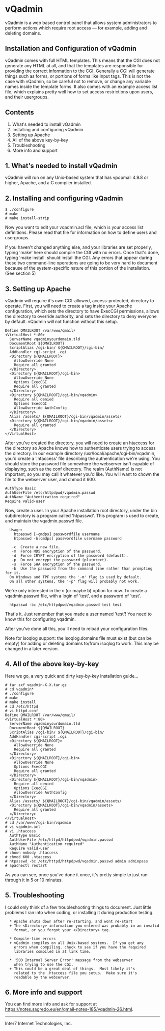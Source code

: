 # vQadmin

vQadmin is a web based control panel that allows system administrators to perform actions which require root access — for example, adding and deleting domains.

## Installation and Configuration of vQadmin

vQadmin comes with full HTML templates.  This means that the CGI
does not generate any HTML at all, and that the templates
are responsible for providing the correct information to the CGI.
Generally a CGI will generate things such as forms, or portions
of forms like input tags.  This is not the case with vQadmin, so
be careful not to remove, or change any variable names inside
the template forms.  It also comes with an example access list file,
which explains pretty well how to set access restrictions upon users,
and their usergroups.

##  Contents
1.  What's needed to install vQadmin
2.  Installing and configuring vQadmin
3.  Setting up Apache
4.  All of the above key-by-key
5.  Troubleshooting
6.  More info and support

## 1.  What's needed to install vQadmin
vQadmin will run on any Unix-based system that has
vpopmail 4.9.8 or higher, Apache, and a C compiler installed.

## 2.  Installing and configuring vQadmin
```
$ ./configure 
# make
# make install-strip
```
Now you want to edit your vqadmin.acl file, which is your access list
definitions.  Please read that file for information on how to define users
and usergroups.

If you haven't changed anything else, and your libraries are set properly,
typing 'make' here should compile the CGI with no errors.  Once that's done,
typing 'make install' should install the CGI.  Any errors that appear during
these two command-line operations are going to be very hard to document
because of the system-specific nature of this portion of the installation.
(See section 5)

## 3. Setting up Apache

vQadmin will require it's own CGI-allowed, access-protected,
directory to operate.  First, you will need to create a <Directory>
tag inside your Apache configuration, which sets the directory
to have ExecCGI permissions, allows the directory to override
authority, and sets the directory to deny everyone by default.
vQadmin will not function without this setup.
```
Define QMAILROOT /var/www/qmail/
<VirtualHost *:80>
  ServerName vqadminyourdomain.tld
  DocumentRoot ${QMAILROOT}
  ScriptAlias /cgi-bin/ ${QMAILROOT}/cgi-bin/
  AddHandler cgi-script .cgi
  <Directory ${QMAILROOT}>
    AllowOverride None
    Require all granted
  </Directory>
  <Directory ${QMAILROOT}/cgi-bin>
    AllowOverride None
    Options ExecCGI
    Require all granted
  </Directory>
  <Directory ${QMAILROOT}/cgi-bin/vqadmin>
    Require all denied
    Options ExecCGI
    AllowOverride AuthConfig
  </Directory>
  Alias /assets/ ${QMAILROOT}/cgi-bin/vqadmin/assets/
  <Directory ${QMAILROOT}/cgi-bin/vqadmin/assets>
    Require all granted
  </Directory>
</VirtualHost>
```
After you've created the directory, you will need to create an
htaccess for the directory so Apache knows how to authenticate
users trying to access the directory.  In our example directory
/usr/local/apache/cgi-bin/vqadmin, you'd create a '.htaccess' file
describing the authentication we're using.  You should store the
password file somewhere the webserver isn't capable of displaying,
such as the conf directory.  The realm (AuthName) is not important,
so you may call it whatever you'd like.  You will want to chown
the file to the webserver user, and chmod it 600.
```
AuthType Basic
AuthUserFile /etc/httpdpwd/vqadmin.passwd
AuthName "Authentication required"
Require valid-user
```
Now, create a user.  In your Apache installation root directory, under
the bin subdirectory is a program called 'htpasswd'.  This program is used
to create, and maintain the vqadmin.passwd file.
```
  Usage:
	htpasswd [-cmdps] passwordfile username
	htpasswd -b[cmdps] passwordfile username password

   -c  Create a new file.
   -m  Force MD5 encryption of the password.
   -d  Force CRYPT encryption of the password (default).
   -p  Do not encrypt the password (plaintext).
   -s  Force SHA encryption of the password.
   -b  Use the password from the command line rather than prompting for it.
  On Windows and TPF systems the '-m' flag is used by default.
  On all other systems, the '-p' flag will probably not work.
```
We're only interested in the c (or maybe b) option for now.
To create a vqadmin.passwd file, with a login of 'test', and a
password of 'test'.
```
  htpasswd -bc /etc/httpdpwd/vqadmin.passwd test test
```
That's it.  Just remember that you made a user named 'test'!  You need
to know this for configuring vqadmin.

After you've done all this, you'll need to reload your configuration
files.

Note for isoqlog support: the isoqlog.domains file must exist (but can be
empty) for adding or deleting domains to/from isoqlog to work.  This may
be changed in a later version.

## 4.  All of the above key-by-key

Here we go, a very quick and dirty key-by-key installation guide...
```
# tar zxf vqadmin-X.X.tar.gz 
# cd vqadmin* 
# ./configure
# make
# make install
# cd /etc/httpd
# vi httpd.conf
Define QMAILROOT /var/www/qmail/
<VirtualHost *:80>
  ServerName vqadminyourdomain.tld
  DocumentRoot ${QMAILROOT}
  ScriptAlias /cgi-bin/ ${QMAILROOT}/cgi-bin/
  AddHandler cgi-script .cgi    
  <Directory ${QMAILROOT}>
    AllowOverride None
    Require all granted
  </Directory>
  <Directory ${QMAILROOT}/cgi-bin>
    AllowOverride None
    Options ExecCGI
    Require all granted
  </Directory>
  <Directory ${QMAILROOT}/cgi-bin/vqadmin>
    Require all denied
    Options ExecCGI
    AllowOverride AuthConfig
  </Directory>
  Alias /assets/ ${QMAILROOT}/cgi-bin/vqadmin/assets/
  <Directory ${QMAILROOT}/cgi-bin/vqadmin/assets>
    Require all granted
  </Directory>
</VirtualHost>
# cd /var/www//cgi-bin/vqadmin
# vi vqadmin.acl
# vi .htaccess
  AuthType Basic
  AuthUserFile /etc/httpd/httpdpwd/vqadmin.passwd
  AuthName "Authentication required"
  Require valid-user
# chown nobody .htaccess
# chmod 600 .htaccess
# htpasswd -bc /etc/httpd/httpdpwd/vqadmin.passwd admin adminpass
# apachectl restart 
```
As you can see, once you've done it once, it's pretty simple to just run
through it in 5 or 10 minutes.

## 5.  Troubleshooting

I could only think of a few troubleshooting things to document.
Just little problems I ran into when coding, or installing it during
production testing.
```
  * Apache shuts down after re-starting, and wont re-start
  + The <Directory> information you entered was probably in an invalid
    format, or you forgot your </Directory> tag. 
   
  * Compile-time errors
  + vQadmin compiles on all Unix-based systems.  If you get any
    errors when compiling, check to see if you have the required
    libraries compiled in at link time.
 
  * '500 Internal Server Error' message from the webserver
    when trying to use the CGI.
  + This could be a great deal of things.  Most likely it's
    related to the .htaccess file you setup.  Make sure it's
    readable by the webserver.
```

## 6. More info and support

You can find more info and ask for support at https://notes.sagredo.eu/en/qmail-notes-185/vqadmin-26.html.

------------------------------------------------------------------------------
Inter7 Internet Technologies, Inc.
